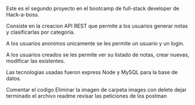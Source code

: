 Este es el segundo proyecto en el bootcamp de full-stack developer de Hack-a-boss.

Consiste en la creacion API REST que permite a los usuarios generar notas y clasificarlas por categoria.

A los usuarios anonimos unicamente se les permite un usuario y un login.

A los usuarios creados se les permite ver su listado de notas, crear nuevas, modificar las existentes.

Las tecnologias usadas fueron express Node y MySQL para la base de datos.

Comentar el codigo
Eliminar la imagen de carpeta images con delete
dejar terminado el archivo readme
revisar las peticiones de los postman
